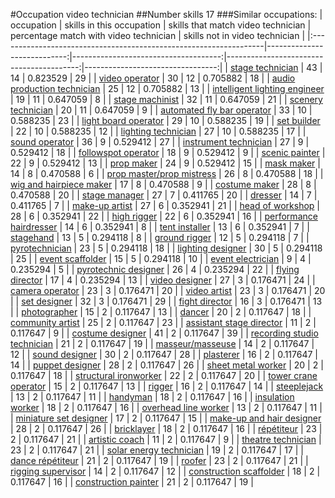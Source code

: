 #Occupation video technician
##Number skills 17
###Similar occupations:
| occupation                                                        |   skills in this occupation |   skills that match video technician |   percentage match with video technician |   skills not in video technician |
|:------------------------------------------------------------------|----------------------------:|-------------------------------------:|-----------------------------------------:|---------------------------------:|
| [stage technician](stage_technician.md)                           |                          43 |                                   14 |                                 0.823529 |                               29 |
| [video operator](video_operator.md)                               |                          30 |                                   12 |                                 0.705882 |                               18 |
| [audio production technician](audio_production_technician.md)     |                          25 |                                   12 |                                 0.705882 |                               13 |
| [intelligent lighting engineer](intelligent_lighting_engineer.md) |                          19 |                                   11 |                                 0.647059 |                                8 |
| [stage machinist](stage_machinist.md)                             |                          32 |                                   11 |                                 0.647059 |                               21 |
| [scenery technician](scenery_technician.md)                       |                          20 |                                   11 |                                 0.647059 |                                9 |
| [automated fly bar operator](automated_fly_bar_operator.md)       |                          33 |                                   10 |                                 0.588235 |                               23 |
| [light board operator](light_board_operator.md)                   |                          29 |                                   10 |                                 0.588235 |                               19 |
| [set builder](set_builder.md)                                     |                          22 |                                   10 |                                 0.588235 |                               12 |
| [lighting technician](lighting_technician.md)                     |                          27 |                                   10 |                                 0.588235 |                               17 |
| [sound operator](sound_operator.md)                               |                          36 |                                    9 |                                 0.529412 |                               27 |
| [instrument technician](instrument_technician.md)                 |                          27 |                                    9 |                                 0.529412 |                               18 |
| [followspot operator](followspot_operator.md)                     |                          18 |                                    9 |                                 0.529412 |                                9 |
| [scenic painter](scenic_painter.md)                               |                          22 |                                    9 |                                 0.529412 |                               13 |
| [prop maker](prop_maker.md)                                       |                          24 |                                    9 |                                 0.529412 |                               15 |
| [mask maker](mask_maker.md)                                       |                          14 |                                    8 |                                 0.470588 |                                6 |
| [prop master/prop mistress](prop_master-prop_mistress.md)         |                          26 |                                    8 |                                 0.470588 |                               18 |
| [wig and hairpiece maker](wig_and_hairpiece_maker.md)             |                          17 |                                    8 |                                 0.470588 |                                9 |
| [costume maker](costume_maker.md)                                 |                          28 |                                    8 |                                 0.470588 |                               20 |
| [stage manager](stage_manager.md)                                 |                          27 |                                    7 |                                 0.411765 |                               20 |
| [dresser](dresser.md)                                             |                          14 |                                    7 |                                 0.411765 |                                7 |
| [make-up artist](make-up_artist.md)                               |                          27 |                                    6 |                                 0.352941 |                               21 |
| [head of workshop](head_of_workshop.md)                           |                          28 |                                    6 |                                 0.352941 |                               22 |
| [high rigger](high_rigger.md)                                     |                          22 |                                    6 |                                 0.352941 |                               16 |
| [performance hairdresser](performance_hairdresser.md)             |                          14 |                                    6 |                                 0.352941 |                                8 |
| [tent installer](tent_installer.md)                               |                          13 |                                    6 |                                 0.352941 |                                7 |
| [stagehand](stagehand.md)                                         |                          13 |                                    5 |                                 0.294118 |                                8 |
| [ground rigger](ground_rigger.md)                                 |                          12 |                                    5 |                                 0.294118 |                                7 |
| [pyrotechnician](pyrotechnician.md)                               |                          23 |                                    5 |                                 0.294118 |                               18 |
| [lighting designer](lighting_designer.md)                         |                          30 |                                    5 |                                 0.294118 |                               25 |
| [event scaffolder](event_scaffolder.md)                           |                          15 |                                    5 |                                 0.294118 |                               10 |
| [event electrician](event_electrician.md)                         |                           9 |                                    4 |                                 0.235294 |                                5 |
| [pyrotechnic designer](pyrotechnic_designer.md)                   |                          26 |                                    4 |                                 0.235294 |                               22 |
| [flying director](flying_director.md)                             |                          17 |                                    4 |                                 0.235294 |                               13 |
| [video designer](video_designer.md)                               |                          27 |                                    3 |                                 0.176471 |                               24 |
| [camera operator](camera_operator.md)                             |                          23 |                                    3 |                                 0.176471 |                               20 |
| [video artist](video_artist.md)                                   |                          23 |                                    3 |                                 0.176471 |                               20 |
| [set designer](set_designer.md)                                   |                          32 |                                    3 |                                 0.176471 |                               29 |
| [fight director](fight_director.md)                               |                          16 |                                    3 |                                 0.176471 |                               13 |
| [photographer](photographer.md)                                   |                          15 |                                    2 |                                 0.117647 |                               13 |
| [dancer](dancer.md)                                               |                          20 |                                    2 |                                 0.117647 |                               18 |
| [community artist](community_artist.md)                           |                          25 |                                    2 |                                 0.117647 |                               23 |
| [assistant stage director](assistant_stage_director.md)           |                          11 |                                    2 |                                 0.117647 |                                9 |
| [costume designer](costume_designer.md)                           |                          41 |                                    2 |                                 0.117647 |                               39 |
| [recording studio technician](recording_studio_technician.md)     |                          21 |                                    2 |                                 0.117647 |                               19 |
| [masseur/masseuse](masseur-masseuse.md)                           |                          14 |                                    2 |                                 0.117647 |                               12 |
| [sound designer](sound_designer.md)                               |                          30 |                                    2 |                                 0.117647 |                               28 |
| [plasterer](plasterer.md)                                         |                          16 |                                    2 |                                 0.117647 |                               14 |
| [puppet designer](puppet_designer.md)                             |                          28 |                                    2 |                                 0.117647 |                               26 |
| [sheet metal worker](sheet_metal_worker.md)                       |                          20 |                                    2 |                                 0.117647 |                               18 |
| [structural ironworker](structural_ironworker.md)                 |                          22 |                                    2 |                                 0.117647 |                               20 |
| [tower crane operator](tower_crane_operator.md)                   |                          15 |                                    2 |                                 0.117647 |                               13 |
| [rigger](rigger.md)                                               |                          16 |                                    2 |                                 0.117647 |                               14 |
| [steeplejack](steeplejack.md)                                     |                          13 |                                    2 |                                 0.117647 |                               11 |
| [handyman](handyman.md)                                           |                          18 |                                    2 |                                 0.117647 |                               16 |
| [insulation worker](insulation_worker.md)                         |                          18 |                                    2 |                                 0.117647 |                               16 |
| [overhead line worker](overhead_line_worker.md)                   |                          13 |                                    2 |                                 0.117647 |                               11 |
| [miniature set designer](miniature_set_designer.md)               |                          17 |                                    2 |                                 0.117647 |                               15 |
| [make-up and hair designer](make-up_and_hair_designer.md)         |                          28 |                                    2 |                                 0.117647 |                               26 |
| [bricklayer](bricklayer.md)                                       |                          18 |                                    2 |                                 0.117647 |                               16 |
| [répétiteur](répétiteur.md)                                       |                          23 |                                    2 |                                 0.117647 |                               21 |
| [artistic coach](artistic_coach.md)                               |                          11 |                                    2 |                                 0.117647 |                                9 |
| [theatre technician](theatre_technician.md)                       |                          23 |                                    2 |                                 0.117647 |                               21 |
| [solar energy technician](solar_energy_technician.md)             |                          19 |                                    2 |                                 0.117647 |                               17 |
| [dance répétiteur](dance_répétiteur.md)                           |                          21 |                                    2 |                                 0.117647 |                               19 |
| [roofer](roofer.md)                                               |                          23 |                                    2 |                                 0.117647 |                               21 |
| [rigging supervisor](rigging_supervisor.md)                       |                          14 |                                    2 |                                 0.117647 |                               12 |
| [construction scaffolder](construction_scaffolder.md)             |                          18 |                                    2 |                                 0.117647 |                               16 |
| [construction painter](construction_painter.md)                   |                          21 |                                    2 |                                 0.117647 |                               19 |
